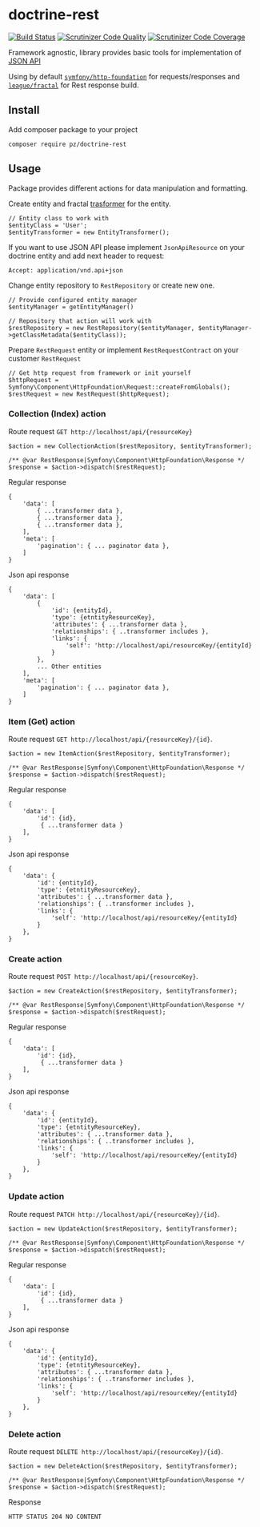 # doctrine-rest

[![Build Status](https://travis-ci.org/R3VoLuT1OneR/doctrine-rest.svg?branch=master)](https://travis-ci.org/R3VoLuT1OneR/doctrine-rest)
[![Scrutinizer Code Quality](https://scrutinizer-ci.com/g/R3VoLuT1OneR/doctrine-rest/badges/quality-score.png?b=master)](https://scrutinizer-ci.com/g/R3VoLuT1OneR/doctrine-rest?branch=master)
[![Scrutinizer Code Coverage](https://scrutinizer-ci.com/g/R3VoLuT1OneR/doctrine-rest/badges/coverage.png?b=master)](https://scrutinizer-ci.com/g/R3VoLuT1OneR/doctrine-rest?branch=master)

Framework agnostic, library provides basic tools for implementation of [JSON API](http://jsonapi.org/format/) 

Using by default [`symfony/http-foundation`](https://symfony.com/doc/current/components/http_foundation.html) for requests/responses and [`league/fractal`](https://fractal.thephpleague.com/) for Rest response build.

## Install

Add composer package to your project

    composer require pz/doctrine-rest


## Usage

Package provides different actions for data manipulation and formatting.

Create entity and fractal [trasformer](https://fractal.thephpleague.com/transformers/) for the entity.


    // Entity class to work with
    $entityClass = 'User';
    $entityTransformer = new EntityTransformer();

If you want to use JSON API please implement `JsonApiResource` on your doctrine entity and add next header to request:

    Accept: application/vnd.api+json

Change entity repository to `RestRepository` or create new one.

    // Provide configured entity manager
    $entityManager = getEntityManager()
    
    // Repository that action will work with
    $restRepository = new RestRepository($entityManager, $entityManager->getClassMetadata($entityClass));

Prepare `RestRequest` entity or implement `RestRequestContract` on your customer `RestRequest`

    // Get http request from framework or init yourself
    $httpRequest = Symfony\Component\HttpFoundation\Request::createFromGlobals();
    $restRequest = new RestRequest($httpRequest);

### Collection (Index) action

Route request `GET http://localhost/api/{resourceKey}`

    $action = new CollectionAction($restRepository, $entityTransformer);

    /** @var RestResponse|Symfony\Component\HttpFoundation\Response */
    $response = $action->dispatch($restRequest);
 
Regular response
 
    {
        'data': [
            { ...transformer data },
            { ...transformer data },
            { ...transformer data },
        ],
        'meta': [
            'pagination': { ... paginator data },
        ]
    }

Json api response

    {
        'data': [
            {
                'id': {entityId},
                'type': {etntityResourceKey},
                'attributes': { ...transformer data },
                'relationships': { ..transformer includes },
                'links': {
                    'self': 'http://localhost/api/resourceKey/{entityId}
                }
            },
            ... Other entities
        ],
        'meta': [
            'pagination': { ... paginator data },
        ]
    }

### Item (Get) action

Route request `GET http://localhost/api/{resourceKey}/{id}`.


    $action = new ItemAction($restRepository, $entityTransformer);

    /** @var RestResponse|Symfony\Component\HttpFoundation\Response */
    $response = $action->dispatch($restRequest);
 
Regular response
 
    {
        'data': [
            'id': {id},
             { ...transformer data }
        ],
    }

Json api response

    {
        'data': {
            'id': {entityId},
            'type': {etntityResourceKey},
            'attributes': { ...transformer data },
            'relationships': { ..transformer includes },
            'links': {
                'self': 'http://localhost/api/resourceKey/{entityId}
            }
        },
    }

### Create action

Route request `POST http://localhost/api/{resourceKey}`.


    $action = new CreateAction($restRepository, $entityTransformer);

    /** @var RestResponse|Symfony\Component\HttpFoundation\Response */
    $response = $action->dispatch($restRequest);
 
Regular response
 
    {
        'data': [
            'id': {id},
             { ...transformer data }
        ],
    }

Json api response

    {
        'data': {
            'id': {entityId},
            'type': {etntityResourceKey},
            'attributes': { ...transformer data },
            'relationships': { ..transformer includes },
            'links': {
                'self': 'http://localhost/api/resourceKey/{entityId}
            }
        },
    }

### Update action

Route request `PATCH http://localhost/api/{resourceKey}/{id}`.


    $action = new UpdateAction($restRepository, $entityTransformer);

    /** @var RestResponse|Symfony\Component\HttpFoundation\Response */
    $response = $action->dispatch($restRequest);
 
Regular response
 
    {
        'data': [
            'id': {id},
             { ...transformer data }
        ],
    }

Json api response

    {
        'data': {
            'id': {entityId},
            'type': {etntityResourceKey},
            'attributes': { ...transformer data },
            'relationships': { ..transformer includes },
            'links': {
                'self': 'http://localhost/api/resourceKey/{entityId}
            }
        },
    }

### Delete action

Route request `DELETE http://localhost/api/{resourceKey}/{id}`.


    $action = new DeleteAction($restRepository, $entityTransformer);

    /** @var RestResponse|Symfony\Component\HttpFoundation\Response */
    $response = $action->dispatch($restRequest);

Response

    HTTP STATUS 204 NO CONTENT
